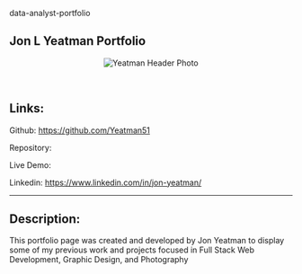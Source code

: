 data-analyst-portfolio

## Jon L Yeatman Portfolio

<p align="center"><img src="client/src/assets/img/JonYeatmanTimeline.png" alt="Yeatman Header Photo" align="center"></p><br>

## Links:

Github: https://github.com/Yeatman51

Repository: 

Live Demo: 

Linkedin: https://www.linkedin.com/in/jon-yeatman/

---

## Description:
This portfolio page was created and developed by Jon Yeatman to display some of my previous work and projects focused in Full Stack Web Development, Graphic Design, and Photography


